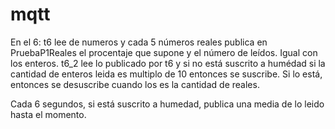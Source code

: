 # mqtt

En el 6: 
t6 lee de numeros y cada 5 números reales publica en PruebaP1Reales el procentaje que supone y el número de leídos. Igual con los enteros.
t6_2 lee lo publicado por t6 y si no está suscrito a humédad si la cantidad de enteros leida es multiplo de 10 entonces se suscribe. Si lo está, entonces se desuscribe cuando los es la cantidad de reales. 

Cada 6 segundos, si está suscrito a humedad, publica una media de lo leido hasta el momento.
